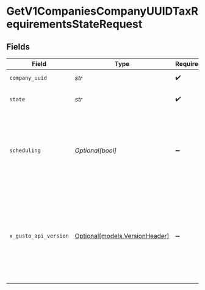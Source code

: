 # GetV1CompaniesCompanyUUIDTaxRequirementsStateRequest


## Fields

| Field                                                                                                                                                                                                                        | Type                                                                                                                                                                                                                         | Required                                                                                                                                                                                                                     | Description                                                                                                                                                                                                                  |
| ---------------------------------------------------------------------------------------------------------------------------------------------------------------------------------------------------------------------------- | ---------------------------------------------------------------------------------------------------------------------------------------------------------------------------------------------------------------------------- | ---------------------------------------------------------------------------------------------------------------------------------------------------------------------------------------------------------------------------- | ---------------------------------------------------------------------------------------------------------------------------------------------------------------------------------------------------------------------------- |
| `company_uuid`                                                                                                                                                                                                               | *str*                                                                                                                                                                                                                        | :heavy_check_mark:                                                                                                                                                                                                           | The UUID of the company                                                                                                                                                                                                      |
| `state`                                                                                                                                                                                                                      | *str*                                                                                                                                                                                                                        | :heavy_check_mark:                                                                                                                                                                                                           | 2-letter US state abbreviation                                                                                                                                                                                               |
| `scheduling`                                                                                                                                                                                                                 | *Optional[bool]*                                                                                                                                                                                                             | :heavy_minus_sign:                                                                                                                                                                                                           | When true, return "new" requirement sets with valid `effective_from` dates that are available to save new effective dated values.                                                                                            |
| `x_gusto_api_version`                                                                                                                                                                                                        | [Optional[models.VersionHeader]](../models/versionheader.md)                                                                                                                                                                 | :heavy_minus_sign:                                                                                                                                                                                                           | Determines the date-based API version associated with your API call. If none is provided, your application's [minimum API version](https://docs.gusto.com/embedded-payroll/docs/api-versioning#minimum-api-version) is used. |